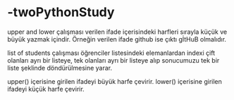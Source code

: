 # -twoPythonStudy

upper and lower çalışması verilen ifade içerisindeki harfleri sırayla küçük ve büyük yazmak içindir. Örneğin verilen ifade github ise çıktı gİtHuB olmalıdır.

list of students çalışması öğrenciler listesindeki elemanlardan indexi çift olanları ayrı bir listeye, tek olanları ayrı bir listeye alıp sonucumuzu tek bir liste şeklinde döndürülmesine yarar.

upper() içerisine girilen ifadeyi büyük harfe çevirir.
lower() içerisine girilen ifadeyi küçük harfe çevirir. 
